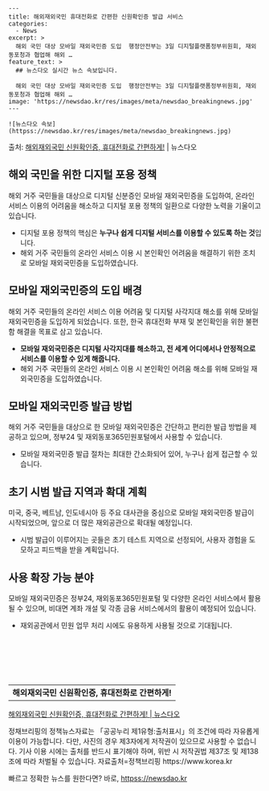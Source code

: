     ---
    title: 해외재외국민 휴대전화로 간편한 신원확인증 발급 서비스
    categories:
      - News
    excerpt: >
      해외 국민 대상 모바일 재외국민증 도입  행정안전부는 3일 디지털플랫폼정부위원회, 재외동포청과 협업해 해외 …
    feature_text: >
      ## 뉴스다오 실시간 뉴스 속보입니다.
    
      해외 국민 대상 모바일 재외국민증 도입  행정안전부는 3일 디지털플랫폼정부위원회, 재외동포청과 협업해 해외 …
    image: 'https://newsdao.kr/res/images/meta/newsdao_breakingnews.jpg'
    ---
    
    ![뉴스다오 속보](httpss://newsdao.kr/res/images/meta/newsdao_breakingnews.jpg)

<p>출처: <a href="httpss://newsdao.kr/4577" rel="dofollow">해외재외국민 신원확인증, 휴대전화로 간편하게!</a> | 뉴스다오</p>

<h2 data-ke-size="size26">해외 국민을 위한 디지털 포용 정책</h2>
<p data-ke-size="size16">해외 거주 국민들을 대상으로 디지털 신분증인 모바일 재외국민증을 도입하여, 온라인 서비스 이용의 어려움을 해소하고 디지털 포용 정책의 일환으로 다양한 노력을 기울이고 있습니다.</p>
<ul>
    <li>디지털 포용 정책의 핵심은 <b>누구나 쉽게 디지털 서비스를 이용할 수 있도록 하는 것</b>입니다.</li>
    <li>해외 거주 국민들의 온라인 서비스 이용 시 본인확인 어려움을 해결하기 위한 조치로 모바일 재외국민증을 도입하였습니다.</li>
</ul>
<h2 data-ke-size="size26">모바일 재외국민증의 도입 배경</h2>
<p data-ke-size="size16">해외 거주 국민들의 온라인 서비스 이용 어려움 및 디지털 사각지대 해소를 위해 모바일 재외국민증을 도입하게 되었습니다. 또한, 한국 휴대전화 부재 및 본인확인을 위한 불편함 해결을 목표로 삼고 있습니다.</p>
<ul>
    <li><b>모바일 재외국민증은 디지털 사각지대를 해소하고, 전 세계 어디에서나 안정적으로 서비스를 이용할 수 있게 해줍니다.</b></li>
    <li>해외 거주 국민들의 온라인 서비스 이용 시 본인확인 어려움 해소를 위해 모바일 재외국민증을 도입하였습니다.</li>
</ul>
<h2 data-ke-size="size26">모바일 재외국민증 발급 방법</h2>
<p data-ke-size="size16">해외 거주 국민들을 대상으로 한 모바일 재외국민증은 간단하고 편리한 발급 방법을 제공하고 있으며, 정부24 및 재외동포365민원포털에서 사용할 수 있습니다.</p>
<ul>
    <li>모바일 재외국민증 발급 절차는 최대한 간소화되어 있어, 누구나 쉽게 접근할 수 있습니다.</li>
</ul>
<h2 data-ke-size="size26">초기 시범 발급 지역과 확대 계획</h2>
<p data-ke-size="size16">미국, 중국, 베트남, 인도네시아 등 주요 대사관을 중심으로 모바일 재외국민증 발급이 시작되었으며, 앞으로 더 많은 재외공관으로 확대될 예정입니다.</p>
<ul>
    <li>시범 발급이 이루어지는 곳들은 초기 테스트 지역으로 선정되어, 사용자 경험을 도모하고 피드백을 받을 계획입니다.</li>
</ul>
<h2 data-ke-size="size26">사용 확장 가능 분야</h2>
<p data-ke-size="size16">모바일 재외국민증은 정부24, 재외동포365민원포털 및 다양한 온라인 서비스에서 활용될 수 있으며, 비대면 계좌 개설 및 각종 금융 서비스에서의 활용이 예정되어 있습니다.</p>
<ul>
    <li>재외공관에서 민원 업무 처리 시에도 유용하게 사용될 것으로 기대됩니다.</li>
</ul>
<p data-ke-size="size16">&nbsp;</p>
<p data-ke-size="size16">&nbsp;</p>
<p data-ke-size="size16">&nbsp;</p>
<table>
    <tbody>
        <tr>
            <td style="text-align: center; height: 17px;"><b>해외재외국민 신원확인증, 휴대전화로 간편하게!</b></td>
        </tr>
    </tbody>
</table>
<p data-ke-size="size16"><a href="httpss://newsdao.kr/4577">해외재외국민 신원확인증, 휴대전화로 간편하게! | 뉴스다오</a></p>
<p data-ke-size="size16">정채브리핑의 정책뉴스자료는 「공공누리 제1유형:출처표시」의 조건에 따라 자유롭게 이용이 가능합니다. 다만, 사진의 경우 제3자에게 저작권이 있으므로 사용할 수 없습니다. 기사 이용 시에는 출처를 반드시 표기해야 하며, 위반 시 저작권법 제37조 및 제138조에 따라 처벌될 수 있습니다. <span data-redactor-tag="span" data-verified="redactor">자료출처=정책브리핑 https://www.korea.kr</span></p> 

빠르고 정확한 뉴스를 원한다면? 바로, <a href="httpss://newsdao.kr" rel="dofollow">httpss://newsdao.kr</a>


    